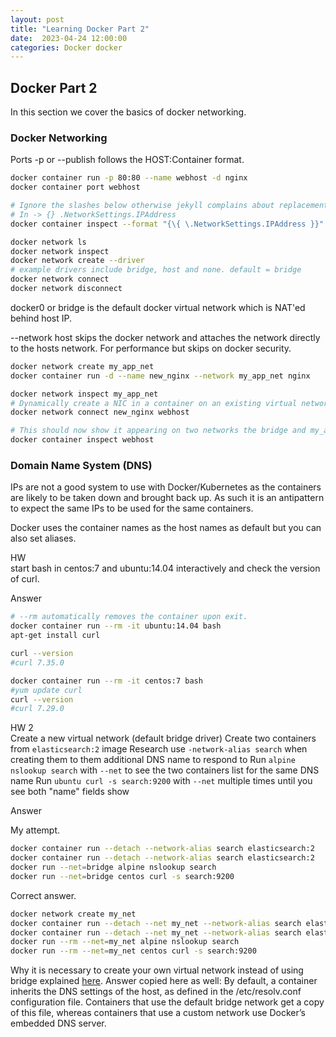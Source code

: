 ```yaml
---
layout: post
title: "Learning Docker Part 2"
date:  2023-04-24 12:00:00
categories: Docker docker
---
```


## Docker Part 2

In this section we cover the basics of docker networking.

### Docker Networking

Ports -p or --publish follows the HOST:Container format.

```bash
docker container run -p 80:80 --name webhost -d nginx
docker container port webhost

# Ignore the slashes below otherwise jekyll complains about replacement.
# In -> {} .NetworkSettings.IPAddress 
docker container inspect --format "{\{ \.NetworkSettings.IPAddress }}" webhost
```

```bash
docker network ls
docker network inspect
docker network create --driver
# example drivers include bridge, host and none. default = bridge
docker network connect
docker network disconnect
```

docker0 or bridge is the default docker virtual network which is NAT'ed behind host IP.

--network host skips the docker network and attaches the network directly to the hosts network.  For performance but skips on docker security.

```bash
docker network create my_app_net
docker container run -d --name new_nginx --network my_app_net nginx

docker network inspect my_app_net
# Dynamically create a NIC in a container on an existing virtual network
docker network connect new_nginx webhost

# This should now show it appearing on two networks the bridge and my_app_net
docker container inspect webhost
```

### Domain Name System (DNS)

IPs are not a good system to use with Docker/Kubernetes as the containers are likely to be taken down and brought back up.  As such it is an antipattern to expect the same IPs to be used for the same containers.

Docker uses the container names as the host names as default but you can also set aliases.  

HW  
start bash in centos:7 and ubuntu:14.04 interactively and check the version of curl.

Answer

```bash
# --rm automatically removes the container upon exit.
docker container run --rm -it ubuntu:14.04 bash
apt-get install curl

curl --version
#curl 7.35.0

docker container run --rm -it centos:7 bash
#yum update curl
curl --version
#curl 7.29.0
```

HW 2  
Create a new virtual network (default bridge driver)
Create two containers from `elasticsearch:2` image
Research use `-network-alias search` when creating them to them additional DNS name to respond to
Run `alpine nslookup search` with `--net` to see the two containers list for the same DNS name
Run `ubuntu curl -s search:9200` with `--net` multiple times until you see both "name" fields show

Answer

My attempt.

```bash
docker container run --detach --network-alias search elasticsearch:2
docker container run --detach --network-alias search elasticsearch:2
docker run --net=bridge alpine nslookup search
docker run --net=bridge centos curl -s search:9200
```

Correct answer.

```bash
docker network create my_net
docker container run --detach --net my_net --network-alias search elasticsearch:2
docker container run --detach --net my_net --network-alias search elasticsearch:2
docker run --rm --net=my_net alpine nslookup search
docker run --rm --net=my_net centos curl -s search:9200
```

Why it is necessary to create your own virtual network instead of using bridge explained [here](https://stackoverflow.com/a/72335743/6416660).  Answer copied here as well: By default, a container inherits the DNS settings of the host, as defined in the /etc/resolv.conf configuration file. Containers that use the default bridge network get a copy of this file, whereas containers that use a custom network use Docker’s embedded DNS server.
